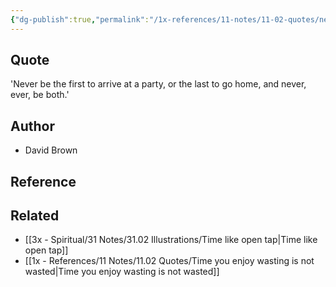 ```yaml
---
{"dg-publish":true,"permalink":"/1x-references/11-notes/11-02-quotes/never-be-the-first-to-arrive-at-a-party-or-the-last-to-go-home-and-never-ever-be-both-david-brown/","title":"Never be the first to arrive at a party, or the last to go home, and never, ever, be both - David Brown","created":"2023-09-11T08:18:40.178+03:00","updated":"2024-02-14T20:18:40.561+03:00"}
---
```



## Quote
'Never be the first to arrive at a party, or the last to go home, and never, ever, be both.'

## Author
- David Brown

## Reference


## Related
- [[3x - Spiritual/31 Notes/31.02 Illustrations/Time like open tap\|Time like open tap]]
- [[1x - References/11 Notes/11.02 Quotes/Time you enjoy wasting is not wasted\|Time you enjoy wasting is not wasted]]